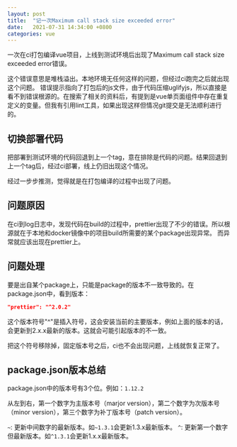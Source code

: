 ```yaml
---
layout: post
title:  "记一次Maximum call stack size exceeded error"
date:   2021-07-31 14:34:00 +0800
categories: vue
---
```


一次在ci打包编译vue项目，上线到测试环境后出现了Maximum call stack size exceeded error错误。

这个错误意思是堆栈溢出。本地环境无任何这样的问题，但经过ci跑完之后就出现这个问题。
错误提示指向了打包后的js文件，由于代码压缩uglifyjs，所以直接是看不到错误根源的。在搜索了相关的资料后，有提到是vue单页面组件中存在重复定义的变量。但我有引用lint工具，如果出现这样但情况git提交是无法顺利进行的。

## 切换部署代码

把部署到测试环境的代码回退到上一个tag，意在排除是代码的问题。结果回退到上一个tag后，经过ci部署，线上仍旧出现这个情况。

经过一步步推测，觉得就是在打包编译的过程中出现了问题。

## 问题原因

在ci到log日志中，发现代码在build的过程中，prettier出现了不少的错误。所以根源就在于本地和docker镜像中的项目build所需要的某个package出现异常。
而异常就应该出现在prettier上。

## 问题处理

要是出自某个package上，只能是package的版本不一致导致的。在package.json中，看到版本：

```json
"prettier": "^2.0.2"
```

这个版本符号"^"是插入符号，这会安装当前的主要版本，例如上面的版本的话，会更新到2.x.x最新的版本。这就会可能引起版本的不一致。

把这个符号移除掉，固定版本号之后，ci也不会出现问题，上线就恢复正常了。

## package.json版本总结

package.json中的版本号有3个位。例如：`1.12.2`

从左到右，第一个数字为主版本号（marjor version），第二个数字为次版本号（minor version），第三个数字为补丁版本号（patch version）。

`~`: 更新中间数字的最新版本。如`~1.3.1`会更新1.3.x最新版本。
`^`: 更新第一个数字但最新版本。如`^1.3.1`会更新1.x.x最新版本。


